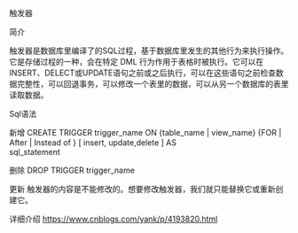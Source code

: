触发器

简介

触发器是数据库里编译了的SQL过程，基于数据库里发生的其他行为来执行操作。它是存储过程的一种，会在特定 DML 行为作用于表格时被执行。它可以在 INSERT、DELECT或UPDATE语句之前或之后执行，可以在这些语句之前检查数据完整性，可以回退事务，可以修改一个表里的数据，可以从另一个数据库的表里读取数据。

Sql语法

新增
CREATE TRIGGER trigger_name
ON {table_name | view_name}
{FOR | After | Instead of } [ insert, update,delete ]
AS           
    sql_statement

删除
DROP TRIGGER trigger_name

更新
触发器的内容是不能修改的。想要修改触发器，我们就只能替换它或重新创建它。


详细介绍
https://www.cnblogs.com/yank/p/4193820.html
